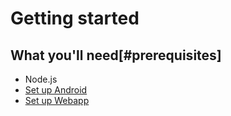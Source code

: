 # Getting started

## What you'll need[#prerequisites]

* Node.js
* [Set up Android](/docs/how/platforms/android.md)
* [Set up Webapp](/docs/how/platforms/web.md)

